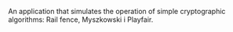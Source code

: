 An application that simulates the operation of simple cryptographic algorithms: Rail fence, Myszkowski i Playfair.
